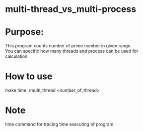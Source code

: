 # multi-thread_vs_multi-process

# Purpose:
This program counts number of prime number in given range.           
You can specific how many threads and process can be used for calculation.
# How to use
  make
  time ./multi_thread <bg> <end> <number_of_thread>

# Note
 time command for tracing time executing of program
